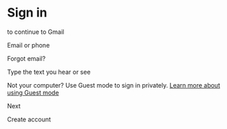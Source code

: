 # Sign in

to continue to Gmail

Email or phone

Forgot email?

Type the text you hear or see

Not your computer? Use Guest mode to sign in privately. [Learn more about using Guest mode](https://support.google.com/chrome/answer/6130773?hl=en-US)

Next

Create account